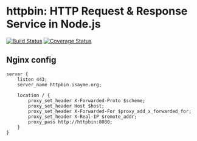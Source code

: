 # httpbin: HTTP Request & Response Service in Node.js

[![Build Status](https://travis-ci.org/shiffthq/node-httpbin.svg?branch=master)](https://travis-ci.org/shiffthq/node-httpbin)
[![Coverage Status](https://coveralls.io/repos/github/shiffthq/node-httpbin/badge.svg?branch=master)](https://coveralls.io/github/shiffthq/node-httpbin?branch=master)

## Nginx config
```
server {
    listen 443;
    server_name httpbin.isayme.org;

    location / {
        proxy_set_header X-Forwarded-Proto $scheme;
        proxy_set_header Host $host;
        proxy_set_header X-Forwarded-For $proxy_add_x_forwarded_for;
        proxy_set_header X-Real-IP $remote_addr;
        proxy_pass http://httpbin:8080;
    }
}
```
